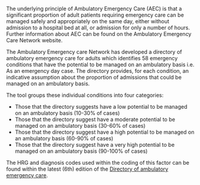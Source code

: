 The underlying principle of Ambulatory Emergency Care (AEC) is that a significant proportion of adult patients requiring emergency care can be managed safely and appropriately on the same day, either without admission to a hospital bed at all, or admission for only a number of hours. Further information about AEC can be found on the Ambulatory Emergency Care Network website.

The Ambulatory Emergency care Network has developed a directory of ambulatory emergency care for adults which identifies 58 emergency conditions that have the potential to be managed on an ambulatory basis i.e. As an emergency day case. The directory provides, for each condition, an indicative assumption about the proportion of admissions that could be managed on an ambulatory basis.


The tool groups these individual conditions into four categories:

* Those that the directory suggests have a low potential to be managed on an ambulatory basis (10-30% of cases)
* Those that the directory suggest have a moderate potential to be managed on an ambulatory basis (30-60% of cases)
* Those that the directory suggest have a high potential to be managed on an ambulatory basis (60-90% of cases)
* Those that the directory suggest have a very high potential to be managed on an ambulatory basis (90-100% of cases)


The HRG and diagnosis codes used within the coding of this factor can be found within the latest (6th) edition of the [Directory of ambulatory emergency care][1].

[1]: https://www.ambulatoryemergencycare.org.uk/uploads/files/1/AEC-Directory%206th%20edition%20February%202018.pdf